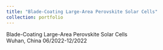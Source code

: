 ```yaml
---
title: "Blade-Coating Large-Area Perovskite Solar Cells"
collection: portfolio
---
```

Blade-Coating Large-Area Perovskite Solar Cells                                                                                               
Wuhan, China
06/2022-12/2022
